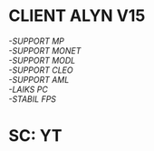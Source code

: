 # CLIENT ALYN V15
<i>-SUPPORT MP <br>
-SUPPORT MONET <br>
-SUPPORT MODL <br>
-SUPPORT CLEO <br>
-SUPPORT AML <br>
-LAIKS PC <br>
-STABIL FPS <br></i>
# SC: YT
